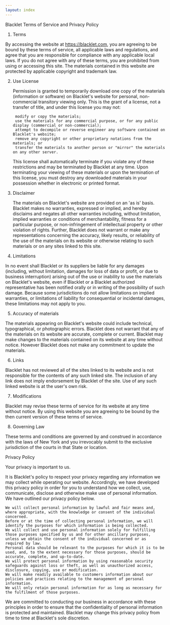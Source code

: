 ```yaml
---
layout: index
---
```


Blacklet Terms of Service and Privacy Policy

1. Terms

  By accessing the website at https://blacklet.com, you are agreeing to be bound by these terms of service, all applicable laws and regulations, and agree that you are responsible for compliance with any applicable local laws. If you do not agree with any of these terms, you are prohibited from using or accessing this site. The materials contained in this website are protected by applicable copyright and trademark law.

2. Use License

  
    
      Permission is granted to temporarily download one copy of the materials (information or software) on Blacklet's website for personal, non-commercial transitory viewing only. This is the grant of a license, not a transfer of title, and under this license you may not:

      
        modify or copy the materials;
        use the materials for any commercial purpose, or for any public display (commercial or non-commercial);
        attempt to decompile or reverse engineer any software contained on Blacklet's website;
        remove any copyright or other proprietary notations from the materials; or
        transfer the materials to another person or "mirror" the materials on any other server.
      
    
    This license shall automatically terminate if you violate any of these restrictions and may be terminated by Blacklet at any time. Upon terminating your viewing of these materials or upon the termination of this license, you must destroy any downloaded materials in your possession whether in electronic or printed format.
  

3. Disclaimer

  
    The materials on Blacklet's website are provided on an 'as is' basis. Blacklet makes no warranties, expressed or implied, and hereby disclaims and negates all other warranties including, without limitation, implied warranties or conditions of merchantability, fitness for a particular purpose, or non-infringement of intellectual property or other violation of rights.
    Further, Blacklet does not warrant or make any representations concerning the accuracy, likely results, or reliability of the use of the materials on its website or otherwise relating to such materials or on any sites linked to this site.
  

4. Limitations

  In no event shall Blacklet or its suppliers be liable for any damages (including, without limitation, damages for loss of data or profit, or due to business interruption) arising out of the use or inability to use the materials on Blacklet's website, even if Blacklet or a Blacklet authorized representative has been notified orally or in writing of the possibility of such damage. Because some jurisdictions do not allow limitations on implied warranties, or limitations of liability for consequential or incidental damages, these limitations may not apply to you.

5. Accuracy of materials

  The materials appearing on Blacklet's website could include technical, typographical, or photographic errors. Blacklet does not warrant that any of the materials on its website are accurate, complete or current. Blacklet may make changes to the materials contained on its website at any time without notice. However Blacklet does not make any commitment to update the materials.

6. Links

  Blacklet has not reviewed all of the sites linked to its website and is not responsible for the contents of any such linked site. The inclusion of any link does not imply endorsement by Blacklet of the site. Use of any such linked website is at the user's own risk.

7. Modifications

  Blacklet may revise these terms of service for its website at any time without notice. By using this website you are agreeing to be bound by the then current version of these terms of service.

8. Governing Law

  These terms and conditions are governed by and construed in accordance with the laws of New York and you irrevocably submit to the exclusive jurisdiction of the courts in that State or location.

Privacy Policy

  Your privacy is important to us.

  It is Blacklet's policy to respect your privacy regarding any information we may collect while operating our website. Accordingly, we have developed this privacy policy in order for you to understand how we collect, use, communicate, disclose and otherwise make use of personal information. We have outlined our privacy policy below.

  
    We will collect personal information by lawful and fair means and, where appropriate, with the knowledge or consent of the individual concerned.
    Before or at the time of collecting personal information, we will identify the purposes for which information is being collected.
    We will collect and use personal information solely for fulfilling those purposes specified by us and for other ancillary purposes, unless we obtain the consent of the individual concerned or as required by law.
    Personal data should be relevant to the purposes for which it is to be used, and, to the extent necessary for those purposes, should be accurate, complete, and up-to-date.
    We will protect personal information by using reasonable security safeguards against loss or theft, as well as unauthorized access, disclosure, copying, use or modification.
    We will make readily available to customers information about our policies and practices relating to the management of personal information.
    We will only retain personal information for as long as necessary for the fulfilment of those purposes.
  

  We are committed to conducting our business in accordance with these principles in order to ensure that the confidentiality of personal information is protected and maintained. Blacklet may change this privacy policy from time to time at Blacklet's sole discretion.
